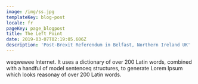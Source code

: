 ```yaml
---
image: /img/ss.jpg
templateKey: blog-post
locale: fr
pageKey: page_blogpost
title: The Left Point
date: 2019-03-07T02:19:05.606Z
description: 'Post-Brexit Referendum in Belfast, Northern Ireland UK'
---
```

weqwewee Internet. It uses a dictionary of over 200 Latin words, combined with a handful of model sentenceq structures, to generate Lorem Ipsum which looks reasonay of over 200 Latin words.
